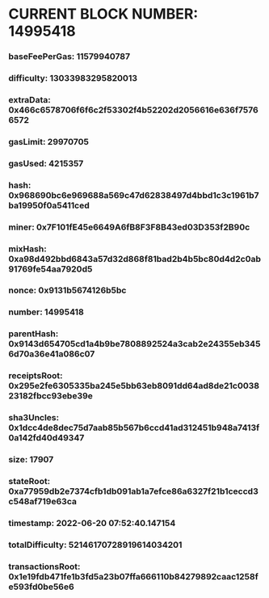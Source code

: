 # CURRENT BLOCK NUMBER: 14995418

### baseFeePerGas: 11579940787
### difficulty: 13033983295820013
### extraData: 0x466c6578706f6f6c2f53302f4b52202d2056616e636f75766572
### gasLimit: 29970705
### gasUsed: 4215357
### hash: 0x968690bc6e969688a569c47d62838497d4bbd1c3c1961b7ba19950f0a5411ced
### miner: 0x7F101fE45e6649A6fB8F3F8B43ed03D353f2B90c
### mixHash: 0xa98d492bbd6843a57d32d868f81bad2b4b5bc80d4d2c0ab91769fe54aa7920d5
### nonce: 0x9131b5674126b5bc
### number: 14995418
### parentHash: 0x9143d654705cd1a4b9be7808892524a3cab2e24355eb3456d70a36e41a086c07
### receiptsRoot: 0x295e2fe6305335ba245e5bb63eb8091dd64ad8de21c003823182fbcc93ebe39e
### sha3Uncles: 0x1dcc4de8dec75d7aab85b567b6ccd41ad312451b948a7413f0a142fd40d49347
### size: 17907
### stateRoot: 0xa77959db2e7374cfb1db091ab1a7efce86a6327f21b1ceccd3c548af719e63ca
### timestamp: 2022-06-20 07:52:40.147154
### totalDifficulty: 52146170728919614034201
### transactionsRoot: 0x1e19fdb471fe1b3fd5a23b07ffa666110b84279892caac1258fe593fd0be56e6
